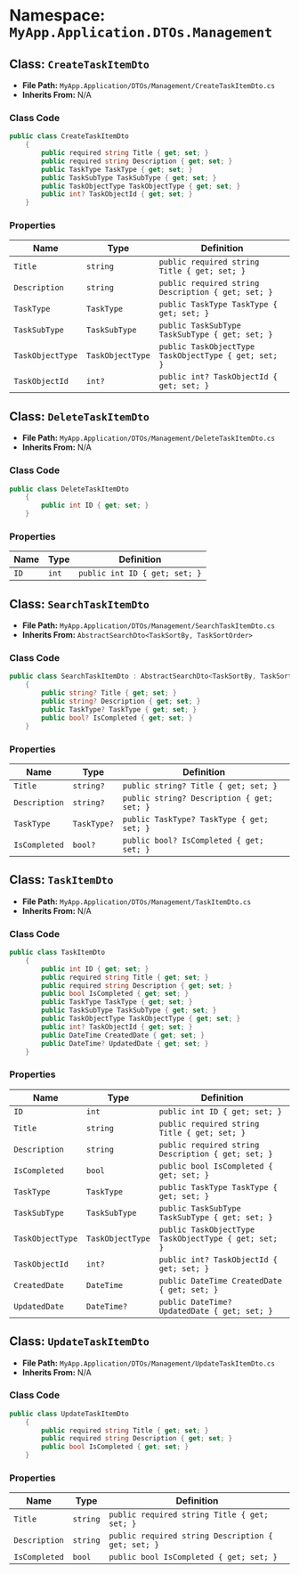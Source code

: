# Namespace: `MyApp.Application.DTOs.Management`

## Class: `CreateTaskItemDto`

- **File Path:** `MyApp.Application/DTOs/Management/CreateTaskItemDto.cs`
- **Inherits From:** N/A

### Class Code

```csharp
public class CreateTaskItemDto
    {
        public required string Title { get; set; }
        public required string Description { get; set; }
        public TaskType TaskType { get; set; }
        public TaskSubType TaskSubType { get; set; }
        public TaskObjectType TaskObjectType { get; set; }
        public int? TaskObjectId { get; set; }
    }
```

### Properties

| Name | Type | Definition |
|------|------|-------------|
| `Title` | `string` | `public required string Title { get; set; }` |
| `Description` | `string` | `public required string Description { get; set; }` |
| `TaskType` | `TaskType` | `public TaskType TaskType { get; set; }` |
| `TaskSubType` | `TaskSubType` | `public TaskSubType TaskSubType { get; set; }` |
| `TaskObjectType` | `TaskObjectType` | `public TaskObjectType TaskObjectType { get; set; }` |
| `TaskObjectId` | `int?` | `public int? TaskObjectId { get; set; }` |

## Class: `DeleteTaskItemDto`

- **File Path:** `MyApp.Application/DTOs/Management/DeleteTaskItemDto.cs`
- **Inherits From:** N/A

### Class Code

```csharp
public class DeleteTaskItemDto
    {
        public int ID { get; set; }
    }
```

### Properties

| Name | Type | Definition |
|------|------|-------------|
| `ID` | `int` | `public int ID { get; set; }` |

## Class: `SearchTaskItemDto`

- **File Path:** `MyApp.Application/DTOs/Management/SearchTaskItemDto.cs`
- **Inherits From:** `AbstractSearchDto<TaskSortBy, TaskSortOrder>`

### Class Code

```csharp
public class SearchTaskItemDto : AbstractSearchDto<TaskSortBy, TaskSortOrder>
    {
        public string? Title { get; set; }
        public string? Description { get; set; }
        public TaskType? TaskType { get; set; }
        public bool? IsCompleted { get; set; }
    }
```

### Properties

| Name | Type | Definition |
|------|------|-------------|
| `Title` | `string?` | `public string? Title { get; set; }` |
| `Description` | `string?` | `public string? Description { get; set; }` |
| `TaskType` | `TaskType?` | `public TaskType? TaskType { get; set; }` |
| `IsCompleted` | `bool?` | `public bool? IsCompleted { get; set; }` |

## Class: `TaskItemDto`

- **File Path:** `MyApp.Application/DTOs/Management/TaskItemDto.cs`
- **Inherits From:** N/A

### Class Code

```csharp
public class TaskItemDto
    {
        public int ID { get; set; }
        public required string Title { get; set; }
        public required string Description { get; set; }
        public bool IsCompleted { get; set; }
        public TaskType TaskType { get; set; }
        public TaskSubType TaskSubType { get; set; }
        public TaskObjectType TaskObjectType { get; set; }
        public int? TaskObjectId { get; set; }
        public DateTime CreatedDate { get; set; }
        public DateTime? UpdatedDate { get; set; }
    }
```

### Properties

| Name | Type | Definition |
|------|------|-------------|
| `ID` | `int` | `public int ID { get; set; }` |
| `Title` | `string` | `public required string Title { get; set; }` |
| `Description` | `string` | `public required string Description { get; set; }` |
| `IsCompleted` | `bool` | `public bool IsCompleted { get; set; }` |
| `TaskType` | `TaskType` | `public TaskType TaskType { get; set; }` |
| `TaskSubType` | `TaskSubType` | `public TaskSubType TaskSubType { get; set; }` |
| `TaskObjectType` | `TaskObjectType` | `public TaskObjectType TaskObjectType { get; set; }` |
| `TaskObjectId` | `int?` | `public int? TaskObjectId { get; set; }` |
| `CreatedDate` | `DateTime` | `public DateTime CreatedDate { get; set; }` |
| `UpdatedDate` | `DateTime?` | `public DateTime? UpdatedDate { get; set; }` |

## Class: `UpdateTaskItemDto`

- **File Path:** `MyApp.Application/DTOs/Management/UpdateTaskItemDto.cs`
- **Inherits From:** N/A

### Class Code

```csharp
public class UpdateTaskItemDto
    {
        public required string Title { get; set; }
        public required string Description { get; set; }
        public bool IsCompleted { get; set; }
    }
```

### Properties

| Name | Type | Definition |
|------|------|-------------|
| `Title` | `string` | `public required string Title { get; set; }` |
| `Description` | `string` | `public required string Description { get; set; }` |
| `IsCompleted` | `bool` | `public bool IsCompleted { get; set; }` |

